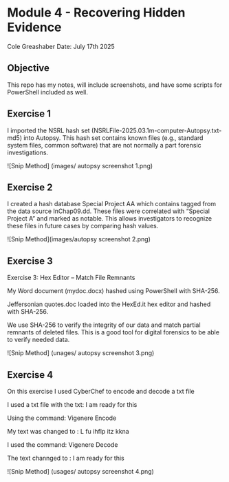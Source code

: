 # Module 4 - Recovering Hidden Evidence
Cole Greashaber
Date: July 17th 2025

## Objective
This repo has my notes, will include screenshots, and have some scripts for PowerShell included as well.

## Exercise 1 

I imported the NSRL hash set (NSRLFile-2025.03.1m-computer-Autopsy.txt-md5) into Autopsy. This hash set contains known files (e.g., standard system files, common software) that are not normally a part forensic investigations.

![Snip Method] (images/ autopsy screenshot 1.png)


## Exercise 2

I created a hash database  Special Project AA which contains tagged from the data source InChap09.dd. These files were correlated with “Special Project A” and marked as notable. This allows investigators to recognize these files in future cases by comparing hash values.

![Snip Method](images/autopsy screenshot 2.png)

## Exercise 3

Exercise 3: Hex Editor – Match File Remnants

My Word document (mydoc.docx) hashed using PowerShell with SHA-256.

Jeffersonian quotes.doc loaded into the HexEd.it hex editor and hashed with SHA-256.

We use SHA-256 to verify the integrity of our data and match partial remnants of deleted files. This is a good tool for digital forensics to be able to verify needed data.

![Snip Method] (unages/ autopsy screenshot 3.png)

## Exercise 4

On this exercise I used CyberChef to encode and decode a txt file

I used a txt file with the txt: I am ready for this

Using the command: Vigenere Encode 

My text was changed to : L fu ihflp itz kkna

I used the command: Vigenere Decode

The text channged to : I am ready for this

![Snip Method] (usages/ autopsy screenshot 4.png)

